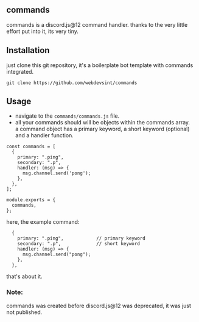 ## commands
commands is a discord.js@12 command handler.
thanks to the very little effort put into it, its very tiny.

## Installation
just clone this git repository, it's a boilerplate bot template with commands integrated.
```
git clone https://github.com/webdevsint/commands
```

## Usage
- navigate to the `commands/commands.js` file. <br>
- all your commands should will be objects within the commands array. <br>
a command object has a primary keyword, a short keyword (optional) and a handler function. 

```
const commands = [
  {
    primary: ".ping",
    secondary: ".p",
    handler: (msg) => {
      msg.channel.send('pong');
    },
  },
];

module.exports = {
  commands,
};
```
here, the example command:

```
  {
    primary: ".ping",            // primary keyword
    secondary: ".p",             // short keyword
    handler: (msg) => {
      msg.channel.send("pong");
    },
  },
```
that's about it.

### Note: 
commands was created before discord.js@12 was deprecated, it was just not published.
